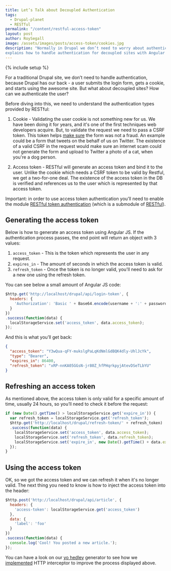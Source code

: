 ```yaml
---
title: Let’s Talk about Decoupled Authentication
tags:
  - Drupal-planet
  - RESTful
permalink: "/content/restful-access-token"
layout: post
author: RoySegall
image: /assets/images/posts/access-token/cookies.jpg
description: "Normally in Drupal we don’t need to worry about authentication. This post
explains how to handle authentication for decoupled sites with Angular JS."
---
```


{% include setup %}

For a traditional Drupal site, we don’t need to handle
authentication, because Drupal has our back - a user submits the login form,
gets a cookie, and starts using the awesome site. But what about decoupled sites?
How can we authenticate the user?

Before diving into this, we need to understand the authentication types
provided by RESTful:

  1. Cookie - Validating the user cookie is not something new for us. We have
  been doing it for years, and it's one of the first techniques web developers
  acquire. But, to validate the request we need to pass a CSRF token. This token
  helps [make sure](http://bit.ly/2eErvMI) the form was not a fraud. An
  example could be a form that tweets on the behalf of us on Twitter.
  The existence of a valid CSRF in the request would make sure an internet scam could
  not generate the form and upload to Twitter a photo of a cat, when you're a
  dog person.

  2. Access token - RESTful will generate an access token and bind it to the
  user. Unlike the cookie which needs a CSRF token to be valid by Restful, we
  get a two-for-one deal. The existence of the access token in the DB is
  verified and references us to the user which is represented by that access
  token.

<!-- more -->

Important: in order to use access token authentication you’ll need
to enable the module [RESTful token authentication](https://github.com/RESTful-Drupal/restful/tree/7.x-2.x/modules/restful_token_auth)
(which is a submodule of [RESTful](https://github.com/RESTful-Drupal/restful)).

## Generating the access token

Below is how to generate an access token using Angular JS. If the
authentication process passes, the end point will return an object with 3
values:

  1. `access_token` - This is the token which represents the user in any request.
  2. `expires_in` - The amount of seconds in which the access token is valid.
  3. `refresh_token` - Once the token is no longer valid, you'll need to ask
  for a new one using the refresh token.

You can see below a small amount of Angular JS code:

```javascript
$http.get('http://localhost/drupal/api/login-token', {
  headers: {
    'Authorization': 'Basic ' + Base64.encode(username + ':' + password)
  }
})
.success(function(data) {
  localStorageService.set('access_token', data.access_token);
});
```

And this is what you’ll get back:

```json
{
  "access_token": "Y3wQua-qFY-mukslgPaLqKdNmlGdBQK4dly-UhlJcYk",
  "type": "Bearer",
  "expires_in": 86400,
  "refresh_token": "xRP-nnKA05GGsN-jr80Z_hfPHqrkpyjAtevDSeTLbYU"
}
```

## Refreshing an access token
As mentioned above, the access token is only valid for a specific amount of time,
usually 24 hours, so you’ll need to check it before the request:

```javascript
if (new Date().getTime() > localStorageService.get('expire_in')) {
  var refresh_token = localStorageService.get('refresh_token');
  $http.get('http://localhost/drupal/refresh-token/' + refresh_token)
  .success(function(data) {
    localStorageService.set('access_token', data.access_token);
    localStorageService.set('refresh_token', data.refresh_token);
    localStorageService.set('expire_in', new Date().getTime() + data.expires_in);
  });
}
```

## Using the access token
OK, so we got the access token and we can refresh it when it's no longer valid.
The next thing you need to know is how to inject the access token into the
header:

```javascript
$http.post('http://localhost/drupal/api/article', {
  headers: {
    'access-token': localStorageService.get('access_token')
  },
  data: {
    'label': 'foo'
  }
})
.success(function(data) {
  console.log('Cool! You posted a new article.');
});
```

You can have a look on our [yo hedley](https://github.com/Gizra/generator-hedley)
generator to see how we [implemented](http://bit.ly/2dVYTg5) HTTP interceptor to
improve the process displayed above.
